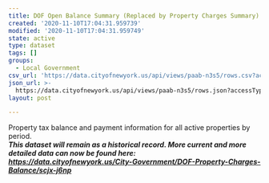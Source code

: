 ```yaml
---
title: DOF Open Balance Summary (Replaced by Property Charges Summary)
created: '2020-11-10T17:04:31.959739'
modified: '2020-11-10T17:04:31.959749'
state: active
type: dataset
tags: []
groups:
  - Local Government
csv_url: 'https://data.cityofnewyork.us/api/views/paab-n3s5/rows.csv?accessType=DOWNLOAD'
json_url: >-
  https://data.cityofnewyork.us/api/views/paab-n3s5/rows.json?accessType=DOWNLOAD
layout: post

---
```

Property tax balance and payment information for all active properties by period.</br>
<b><em>This dataset will remain as a historical record. More current and more detailed data can now be found here: <a href ="https://data.cityofnewyork.us/City-Government/DOF-Property-Charges-Balance/scjx-j6np">https://data.cityofnewyork.us/City-Government/DOF-Property-Charges-Balance/scjx-j6np</a> </em></b>
